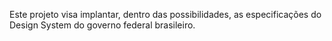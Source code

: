 Este projeto visa implantar, dentro das possibilidades, as especificações do Design System do governo federal brasileiro.